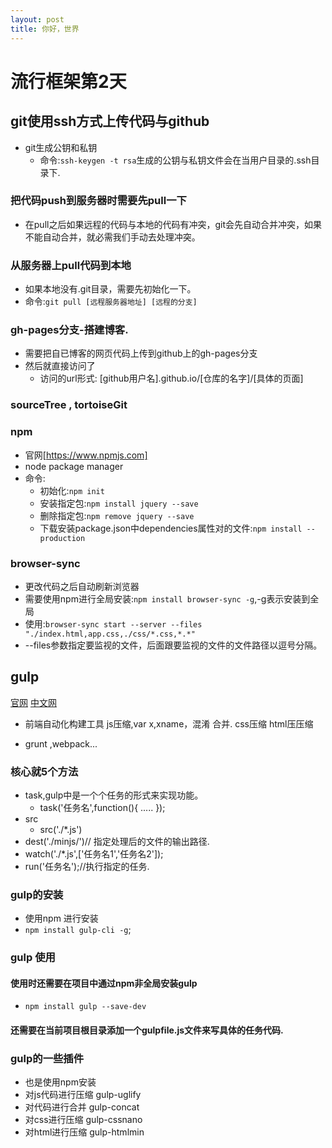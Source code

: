 ```yaml
---
layout: post
title: 你好，世界
---
```

# 流行框架第2天

## git使用ssh方式上传代码与github
  - git生成公钥和私钥
    + 命令:`ssh-keygen -t rsa`生成的公钥与私钥文件会在当用户目录的.ssh目录下.


### 把代码push到服务器时需要先pull一下
  - 在pull之后如果远程的代码与本地的代码有冲突，git会先自动合并冲突，如果不能自动合并，就必需我们手动去处理冲突。

### 从服务器上pull代码到本地
  - 如果本地没有.git目录，需要先初始化一下。
  - 命令:`git pull [远程服务器地址] [远程的分支]`

### gh-pages分支-搭建博客.
  - 需要把自已博客的网页代码上传到github上的gh-pages分支
  - 然后就直接访问了
    + 访问的url形式: [github用户名].github.io/[仓库的名字]/[具体的页面]


### sourceTree , tortoiseGit


### npm
  - 官网[https://www.npmjs.com]
  - node package manager
  - 命令:
    + 初始化:`npm init`
    + 安装指定包:`npm install jquery --save`
    + 删除指定包:`npm remove jquery --save`
    + 下载安装package.json中dependencies属性对的文件:`npm install --production`

### browser-sync
  - 更改代码之后自动刷新浏览器
  - 需要使用npm进行全局安装:`npm install browser-sync -g`,-g表示安装到全局
  - 使用:`browser-sync start --server --files "./index.html,app.css,./css/*.css,*.*" `
  - --files参数指定要监视的文件，后面跟要监视的文件的文件路径以逗号分隔。

## gulp
  [官网](http://www.gulpjs.com)
  [中文网](http://www.gulpjs.com.cn)

- 前端自动化构建工具
  js压缩,var x,xname，混淆
  合并.
  css压缩
  html压压缩

- grunt ,webpack...


### 核心就5个方法
  - task,gulp中是一个个任务的形式来实现功能。
    + task('任务名',function(){
      .....
    });
  - src
    + src('./*.js')
  - dest('./minjs/')// 指定处理后的文件的输出路径.
  - watch('./*.js',['任务名1','任务名2']);
  - run('任务名');//执行指定的任务.

### gulp的安装
  - 使用npm 进行安装
  - `npm install gulp-cli -g`;

### gulp 使用

#### 使用时还需要在项目中通过npm非全局安装gulp
  - `npm install gulp --save-dev`


#### 还需要在当前项目根目录添加一个gulpfile.js文件来写具体的任务代码.

### gulp的一些插件
  - 也是使用npm安装
  - 对js代码进行压缩 gulp-uglify
  - 对代码进行合并 gulp-concat
  - 对css进行压缩 gulp-cssnano
  - 对html进行压缩 gulp-htmlmin